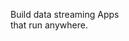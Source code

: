 Build data streaming Apps<br /> that run anywhere.<br />

<!-- 

Programmable platform for data streaming Apps<br />
-------------
Programmable Platform for Data Streaming<br />
-------------
Data Streaming for Developers<br />
-->